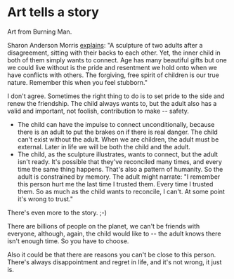 # Art tells a story
Art from Burning Man.

Sharon Anderson Morris <a href="https://www.facebook.com/sharon.a.morris.5/posts/10158709734784696">explains</a>: "A sculpture of two adults after a disagreement, sitting with their backs to each other. Yet, the inner child in both of them simply wants to connect. Age has many beautiful gifts but one we could live without is the pride and resentment we hold onto when we have conflicts with others. The forgiving, free spirit of children is our true nature. Remember this when you feel stubborn."

I don't agree. Sometimes the right thing to do is to set pride to the side and renew the friendship. The child always wants to, but the adult also has a valid and important, not foolish, contribution to make -- safety. 
* The child can have the impulse to connect unconditionally, because there is an adult to put the brakes on if there is real danger. The child can't exist without the adult. When we are children, the adult must be external. Later in life we will be both the child and the adult.
* The child, as the sculpture illustrates, wants to connect, but the adult isn't ready. It's possible that they've reconciled many times, and every time the same thing happens. That's also a pattern of humanity. So the adult is constrained by memory. The adult might narrate: "I remember this person hurt me the last time I trusted them. Every time I trusted them. So as much as the child wants to reconcile, I can't. At some point it's wrong to trust."

There's even more to the story. ;-)

There are billions of people on the planet, we can't be friends with everyone, although, again, the child would like to -- the adult knows there isn't enough time. So you have to choose. 

Also it could be that there are reasons you can't be close to this person. There's always disappointment and regret in life, and it's not wrong, it just is.


